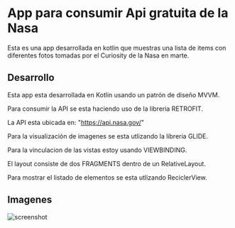 # App para consumir Api gratuita de la Nasa 

Esta es una app desarrollada en kotlin que muestras una lista de items con diferentes fotos tomadas por el  Curiosity de la Nasa en marte.

## Desarrollo  

Esta app esta desarrollada en Kotlin usando un patrón de diseño MVVM.

Para consumir la API se esta haciendo uso de la libreria RETROFIT.

La API esta ubicada en: "https://api.nasa.gov/"

Para la visualización de imagenes se esta utlizando la libreria GLIDE.

Para la vinculacion de las vistas estoy usando VIEWBINDING.

El layout consiste de dos FRAGMENTS dentro de un RelativeLayout.

Para mostrar el listado de elementos se esta utlizando ReciclerView.

## Imagenes  

![screenshot](https://lh3.googleusercontent.com/pw/AM-JKLV_iHHfffFviWm7s07_B4p5co_7IIJZjlRdNy3VlWzEMTpa2w5Bj55wG26yvscfMOe04vJ64IpxtQRPiAjlEYeaYd2d94zsttyI9qD7awOK1pkbA8qp4x8Kw4VZyDWvqmj8AzsmpzSbY6xbQU7sH6aJ=w522-h943-no?authuser=1 "screenshot")





